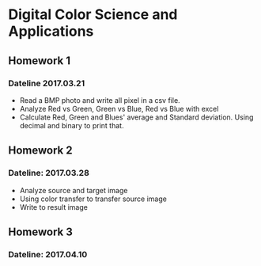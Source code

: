 # Digital Color Science and Applications

## Homework 1 
### Dateline 2017.03.21
* Read a BMP photo and write all pixel in a csv file.
* Analyze Red vs Green, Green vs Blue, Red vs Blue with excel
* Calculate Red, Green and Blues' average and Standard deviation. Using decimal and binary to print that.

## Homework 2 
### Dateline: 2017.03.28
* Analyze source and target image
* Using color transfer to transfer source image
* Write to result image

## Homework 3
### Dateline: 2017.04.10
